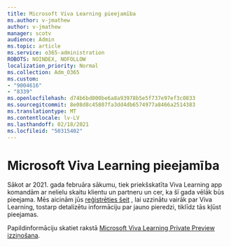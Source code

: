 ```yaml
---
title: Microsoft Viva Learning pieejamība
ms.author: v-jmathew
author: v-jmathew
manager: scotv
audience: Admin
ms.topic: article
ms.service: o365-administration
ROBOTS: NOINDEX, NOFOLLOW
localization_priority: Normal
ms.collection: Adm_O365
ms.custom:
- "9004616"
- "8339"
ms.openlocfilehash: d74b6bd000be6a8a93978b5e5f737e97ef3c0833
ms.sourcegitcommit: 8e08d8c45807fa3dd4db6574977a8466a2514383
ms.translationtype: MT
ms.contentlocale: lv-LV
ms.lasthandoff: 02/18/2021
ms.locfileid: "50315402"
---
```

# <a name="microsoft-viva-learning-availability"></a>Microsoft Viva Learning pieejamība

Sākot ar 2021. gada februāra sākumu, tiek priekšskatīta Viva Learning app komandām ar nelielu skaitu klientu un partneru un cer, ka šī gada vēlāk būs pieejama. Mēs aicinām jūs [reģistrēties šeit](https://aka.ms/VivaLearningSignup) , lai uzzinātu vairāk par Viva Learning, tostarp detalizētu informāciju par jauno pieredzi, tiklīdz tās kļūst pieejamas.

Papildinformāciju skatiet rakstā [Microsoft Viva Learning Private Preview izziņošana](https://techcommunity.microsoft.com/t5/microsoft-viva-blog/announcing-microsoft-viva-learning-private-preview/ba-p/2107023).
